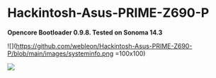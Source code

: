 # Hackintosh-Asus-PRIME-Z690-P

**Opencore Bootloader 0.9.8. Tested on Sonoma 14.3**

![](https://github.com/webleon/Hackintosh-Asus-PRIME-Z690-P/blob/main/images/systeminfo.png =100x100)

![](https://github.com/webleon/Hackintosh-Asus-PRIME-Z690-P/blob/main/images/geekbench6.png)
